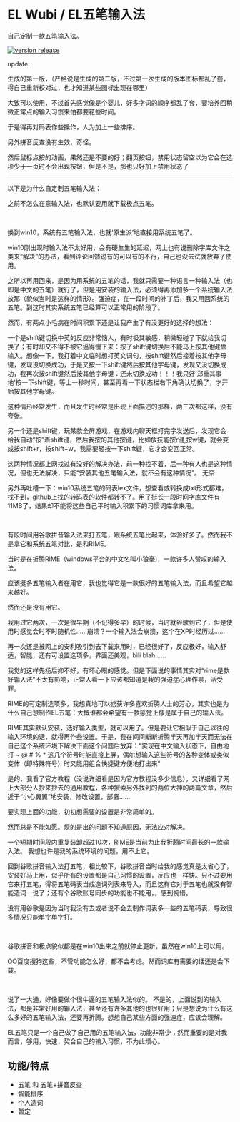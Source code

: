 # EL Wubi / EL五笔输入法
自己定制一款五笔输入法。

[![version release][2]][1]

[1]: https://github.com/elvynlee/elwubi/blob/master/release/elwubi_1.0.rar
[2]: https://img.shields.io/badge/version-v1.0-orange.svg

update:

生成的第一版，（严格说是生成的第二版，不过第一次生成的版本图标都乱了套，得自已重新校对过，也才知道某些图标出现在哪里）

大致可以使用，不过首先感觉像是个婴儿，好多字词的顺序都乱了套，要培养回稍微正常点的输入习惯来怕都要花些时间。

于是得再对码表作些操作，人为加上一些排序。

另外拼音反查没有生效，奇怪。

然后鼠标点按的动画，果然还是不要的好；翻页按钮，禁用状态留空以为它会在选项少于一页时不会出现按钮，但是不是，那也只好加上禁用状态了

---

以下是为什么自定制五笔输入法：

之前不怎么在意输入法，也默认要用就下载极点五笔。

<br />

换到win10，系统有五笔输入法，也就‘原生派’地直接用系统五笔了。

win10刚出现时输入法不太好用，会有硬生生的延迟，网上也有说删除字库文件之类来“解决”的办法，看到评论回馈说有的可以有的不行，自己也没去试就放弃了使用。

之所以再用回来，是因为用系统的五笔的话，我就只需要一种语言一种输入法（也即是中文的五笔）就行了，但是用安装的输入法，必须得再添加多一个系统输入法放那（貌似当时是这样的情形）。强迫症，在一段时间的补丁后，我又用回系统的五笔。到这时其实系统五笔已经算可以正常用的阶段了。

然而，有两点小毛病在时间积累下还是让我产生了有没更好的选择的想法：

一个是shift键切换中英的反应非常恼人，有时极其敏感，稍微轻碰了下就给我切换了；有时却又不得不被它逼得慢下来：按了shift键切换后不能马上按其他键盘输入。想像一下，我打着中文临时想打英文词句，按shift键然后接着按其他字母键，发现没切换成功，于是又按一下shift键然后按其他字母键，发现又没切换成功，我再次按shift键然后按其他字母键：还未切换成功！！！我只好‘郑重其事地’按一下shift键，等上一秒时间，甚至再看一下状态栏右下角确认切换了，才开始按其他字母键。

这种情形经常发生，而且发生时经常是出现上面描述的那样，两三次都这样，没有夸张。

另一个还是shift键，玩某款全屏游戏，在游戏内聊天框打完字发送后，发现它会给我自动“按”着shift键，然后我按的其他按键，比如放技能按r键,按w键，就会变成按shift+r，按shift+w，我需要轻按一下shift键，它才会变回正常。

这两种情况都上网找过有没好的解决办法，前一种找不着，后一种有人也是这种情况，但也无法解决，只能“安装其他五笔输入法，就不会有这种情况”。 无奈

另外再吐槽一下：win10系统五笔的码表lex文件，想查看或转换成txt形式都难，找不到，github上找的转码表的软件都转不了。用了挺长一段时间字库文件有11MB了，结果却不能将这些自己平时输入积累下的习惯词库拿来用。

<br />

有段时间用谷歌拼音输入法来打五笔，跟系统五笔比起来，体验好多了。然而我不是拿它和系统五笔对比，是和RIME。

当时是在折腾RIME（windows平台的中文名叫小狼毫)，一款许多人赞叹的输入法。

应该挺多五笔输入者在用它，我也觉得它是一款很好的五笔输入法，而且希望它越来越好。

然而还是没有用它。

我用过它两次，一次是很早期（不记得多早）的时候，当时就谷歌到它了，但是使用时感觉会时不时随机性……崩溃？一个输入法会崩溃，这个在XP时经历过……

再一次还是被网上的安利吸引到去下载来用时，已经很好了，反应极好，输入舒适，智能，还有可设置选项多，界面还美观，bili blah……

我觉的这样先扬后抑不好，有坏心眼的感觉。但是下面说的事情其实对“rime是款好输入法”不太有影响，正常人看一下应该都知道是我的强迫症心理作祟，活受罪。

RIME的可定制选项多，我想真地可以掳获许多喜欢折腾人士的芳心，其实也是为什么自己想制作EL五笔：大概谁都会希望有一款感觉上像是属于自己的输入法。

RIME其实默认安装，选好输入类型，就可以用了。但是要让它相似于自己以往的输入环境的话，就得再作些设置。于是，我在间间断断折腾半天再加半天而无法在自己这个系统环境下解决下面这个问题后放弃：“实现在中文输入状态下，自由地打 ~ @ # % * 这几个符号时能直接上屏，偶尔想输入这些符号的各种变体或类似变体（即特殊符号）时又能用组合快捷键方便地打出来”

是的，我看了官方教程（没说详细看是因为官方教程没多少信息），又详细看了网上大部分人抄来抄去的通用教程，各种搜索另外找到的两位大神的两篇文章，然后近于“小心翼翼”地安装，修改设置，部署……

要实现上面的功能，初初想需要的设置是非常简单的。

然而总是不能如愿。烦的是出的问题不知道原因，无法应对解决。

一个短期时间段内重复装卸超过10次，RIME是当前为止我折腾时间最长的一款输入法。 我想也许是我的系统环境的问题，用不上它。

回到谷歌拼音输入法打五笔，相比较下，谷歌拼音当时给我的感觉真是太省心了，安装好马上用，似乎所有的设置都是自己习惯的设置，反应也一样快。只不过要用它来打五笔，得将五笔码表当成造词列表来导入，而且这样它对于五笔也就没有智能造词一说了；还有个谷歌账号同步的功能也不能用，，感到惋惜。

没有用谷歌是因为当时我没有去或者说不会去制作词表多一些的五笔码表，导致很多情况只能单字单字打。

<br />

谷歌拼音和极点貌似都是在win10出来之前就停止更新，虽然在win10上可以用。

QQ百度搜狗这些，不管功能怎么好，都不会考虑。然而词库有需要的话还是会下载。

<br />

说了一大通，好像要做个很牛逼的五笔输入法似的。 
不是的，上面说到的输入法，都是非常好用的输入法，甚至还有许多其他的也很好用；只是想说为什么有这么多好的五笔输入法，还要再折腾。想想自己某些方面的强迫症，应该会理解。

EL五笔只是一个自己做了自己用的五笔输入法，功能非常少；然而重要的是对我而言，够用，快速，契合自己的输入习惯，不为此烦心。

## 功能/特点
- 五笔 和 五笔+拼音反查
- 智能排序
- 个人造词
- 暂定

